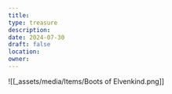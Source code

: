 ```yaml
---
title: 
type: treasure
description: 
date: 2024-07-30
draft: false
location: 
owner:
---
```

![[_assets/media/Items/Boots of Elvenkind.png]]